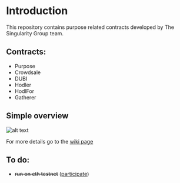 # Introduction

This repository contains purpose related contracts developed by The Singularity Group team.

## Contracts:

* Purpose
* Crowdsale
* DUBI
* Hodler
* HodlFor
* Gatherer

## Simple overview

![alt text](https://i.imgur.com/3Pu1kCe.png "Flow waves hand")

For more details go to the [wiki page](https://github.com/nionis/purpose/wiki)

## To do:

* ~~run on eth testnet~~ ([participate](https://github.com/nionis/purpose/wiki/Testnet))
